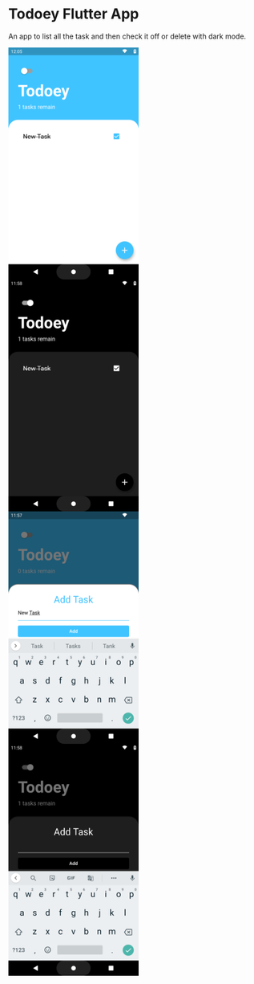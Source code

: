 # Todoey Flutter App

An app to list all the task and then check it off or delete with dark mode.

<img align="left" alt="Home Screen Light Theme" width="260px" src="images/Screenshot_1622183732.png" />
<img align="left" alt="Home Screen Dark Theme" width="260px" src="images/Screenshot_1622183307.png" />
<br>
<img align="left" alt="Add task Light Theme" width="260px" src="images/Screenshot_1622183278.png" />
<img align="left" alt="Add task Dark Theme" width="260px" src="images/Screenshot_1622183312.png" />
